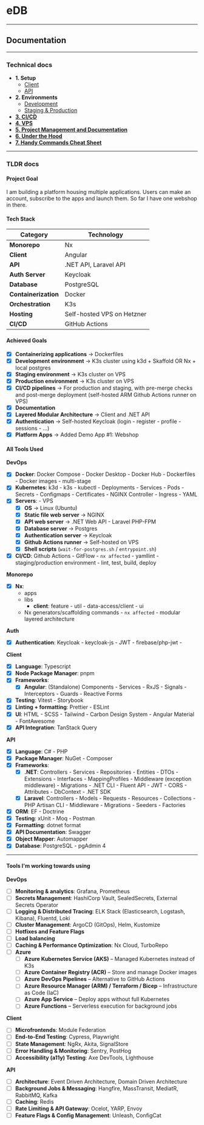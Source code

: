 # eDB

---

## Documentation

---

### Technical docs

-   **1. Setup**
    -   [Client](./docs/client.docs.md)
    -   [API](./docs/api.docs.md)
-   **2. Environments**
    -   [Development](./docs/dev-env.docs.md)
    -   [Staging & Production](./docs/staging-prod.docs.md)
-   [**3. CI/CD**](./docs/cicd.docs.md)
-   [**4. VPS**](./docs/vps.docs.md)
-   [**5. Project Management and Documentation**](./docs/pm.docs.md)
-   [**6. Under the Hood**](./docs/in-depth.docs.md)
-   [**7. Handy Commands Cheat Sheet**](./docs/cheatsheet.docs.md)

---

### TLDR docs

#### Project Goal

I am building a platform housing multiple applications. Users can make an account, subscribe to the apps and launch them. So far I have one webshop in there.

#### Tech Stack

| Category             | Technology                 |
| -------------------- | -------------------------- |
| **Monorepo**         | Nx                         |
| **Client**           | Angular                    |
| **API**              | .NET API, Laravel API      |
| **Auth Server**      | Keycloak                   |
| **Database**         | PostgreSQL                 |
| **Containerization** | Docker                     |
| **Orchestration**    | K3s                        |
| **Hosting**          | Self-hosted VPS on Hetzner |
| **CI/CD**            | GitHub Actions             |

#### Achieved Goals

-   [x] **Containerizing applications** → Dockerfiles
-   [x] **Development environment** -> K3s cluster using k3d + Skaffold OR Nx + local postgres
-   [x] **Staging environment** → K3s cluster on VPS
-   [x] **Production environment** → K3s cluster on VPS
-   [x] **CI/CD pipelines** → For production and staging, with pre-merge checks and post-merge deployment (self-hosted ARM Github Actions runner on VPS)
-   [x] **Documentation**
-   [x] **Layered Modular Architecture** → Client and .NET API
-   [x] **Authentication** → Self-hosted Keycloak (login - register - profile - sessions - ...)
-   [x] **Platform Apps** → Added Demo App #1: Webshop

#### All Tools Used

**DevOps**

-   [x] **Docker**: Docker Compose - Docker Desktop - Docker Hub - Dockerfiles - Docker images - multi-stage
-   [x] **Kubernetes**: k3d - k3s - kubectl - Deployments - Services - Pods - Secrets - Configmaps - Certificates - NGINX Controller - Ingress - YAML
-   [x] **Servers**: - VPS
    -   [x] **OS** → Linux (Ubuntu)
    -   [x] **Static file web server** → NGINX
    -   [x] **API web server** → .NET Web API - Laravel PHP-FPM
    -   [x] **Database server** → Postgres
    -   [x] **Authentication server** → Keycloak
    -   [x] **Github Actions runner** → Self-hosted on VPS
    -   [x] **Shell scripts** (`wait-for-postgres.sh` / `entrypoint.sh`)
-   [x] **CI/CD**: Github Actions - GitFlow - `nx affected` - yamllint - staging/production environment - lint, test, build, deploy

**Monorepo**

-   [x] **Nx**:
    -   apps
    -   libs
        -   **client**: feature - util - data-access/client - ui
    -   Nx generators/scaffolding commands - `nx affected` - modular layered architecture

**Auth**

-   [x] **Authentication**: Keycloak - keycloak-js - JWT - firebase/php-jwt -

**Client**

-   [x] **Language**: Typescript
-   [x] **Node Package Manager**: pnpm
-   [x] **Frameworks**:
    -   [x] **Angular**: (Standalone) Components - Services - RxJS - Signals - Interceptors - Guards - Reactive Forms
-   [x] **Testing**: Vitest - Storybook
-   [x] **Linting + formatting**: Prettier - ESLint
-   [x] **UI**: HTML - SCSS - Tailwind - Carbon Design System - Angular Material - FontAwesome
-   [x] **API Integration**: TanStack Query

**API**

-   [x] **Language**: C# - PHP
-   [x] **Package Manager**: NuGet - Composer
-   [x] **Frameworks**:
    -   [x] **.NET**: Controllers - Services - Repositories - Entities - DTOs - Extensions - Interfaces - MappingProfiles - Middleware (exception middleware) - Migrations - .NET CLI - Fluent API - JWT - CORS - Attributes - DbContext - .NET SDK
    -   [x] **Laravel**: Controllers - Models - Requests - Resources - Collections - PHP Artisan CLI - Middleware - Migrations - Seeders - Factories
-   [x] **ORM**: EF - Doctrine
-   [x] **Testing**: xUnit - Moq - Postman
-   [x] **Formatting**: dotnet format
-   [x] **API Documentation**: Swagger
-   [x] **Object Mapper**: Automapper
-   [x] **Database**: PostgreSQL - pgAdmin 4

---

#### Tools I'm working towards using

**DevOps**

-   [ ] **Monitoring & analytics**: Grafana, Prometheus
-   [ ] **Secrets Management**: HashiCorp Vault, SealedSecrets, External Secrets Operator
-   [ ] **Logging & Distributed Tracing**: ELK Stack (Elasticsearch, Logstash, Kibana), Fluentd, Loki
-   [ ] **Cluster Management**: ArgoCD (GitOps), Helm, Kustomize
-   [ ] **Hotfixes and Feature Flags**
-   [ ] **Load balancing**
-   [ ] **Caching & Performance Optimization**: Nx Cloud, TurboRepo
-   [ ] **Azure**
    -   [ ] **Azure Kubernetes Service (AKS)** – Managed Kubernetes instead of K3s
    -   [ ] **Azure Container Registry (ACR)** – Store and manage Docker images
    -   [ ] **Azure DevOps Pipelines** – Alternative to GitHub Actions
    -   [ ] **Azure Resource Manager (ARM) / Terraform / Bicep** – Infrastructure as Code (IaC)
    -   [ ] **Azure App Service** – Deploy apps without full Kubernetes
    -   [ ] **Azure Functions** – Serverless execution for background jobs

**Client**

-   [ ] **Microfrontends**: Module Federation
-   [ ] **End-to-End Testing**: Cypress, Playwright
-   [ ] **State Management**: NgRx, Akita, SignalStore
-   [ ] **Error Handling & Monitoring**: Sentry, PostHog
-   [ ] **Accessibility (a11y) Testing**: Axe DevTools, Lighthouse

**API**

-   [ ] **Architecture**: Event Driven Architecture, Domain Driven Architecture
-   [ ] **Background Jobs & Messaging**: Hangfire, MassTransit, MediatR, RabbitMQ, Kafka
-   [ ] **Caching**: Redis
-   [ ] **Rate Limiting & API Gateway**: Ocelot, YARP, Envoy
-   [ ] **Feature Flags & Config Management**: Unleash, ConfigCat
